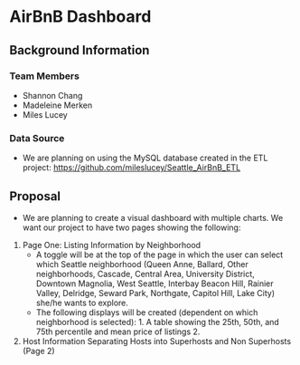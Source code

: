# AirBnB Dashboard
## Background Information
### Team Members
* Shannon Chang
* Madeleine Merken
* Miles Lucey
### Data Source
* We are planning on using the MySQL database created in the ETL project: https://github.com/mileslucey/Seattle_AirBnB_ETL
## Proposal
* We are planning to create a visual dashboard with multiple charts. We want our project to have two pages showing the following:
1. Page One: Listing Information by Neighborhood
      * A toggle will be at the top of the page in which the user can select which Seattle neighborhood (Queen Anne, Ballard, Other neighborhoods, Cascade, Central Area, University District, Downtown	Magnolia, West Seattle, Interbay	Beacon Hill, Rainier Valley, Delridge, Seward Park, Northgate, Capitol Hill, Lake City) she/he wants to explore.
      * The following displays will be created (dependent on which neighborhood is selected):
                1. A table showing the 25th, 50th, and 75th percentile and mean price of listings
                2. 
2. Host Information Separating Hosts into Superhosts and Non Superhosts (Page 2)
